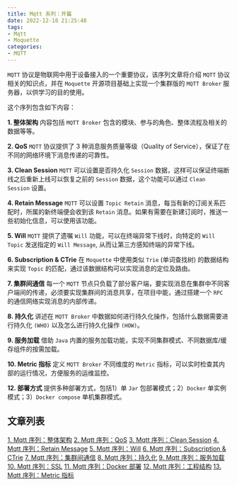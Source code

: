 ```yaml
---
title: Mqtt 系列：开篇
date: 2022-12-18 21:25:48
tags:
- Mqtt
- Moquette
categories:
- MQTT
---
```


`MQTT` 协议是物联网中用于设备接入的一个重要协议，该序列文章将介绍 `MQTT` 协议相关的知识点，并在 `Moquette` 开源项目基础上实现一个集群版的 `MQTT Broker` 服务器，以供学习的目的使用。

<!-- more -->

这个序列包含如下内容：

**1. 整体架构**
内容包括 `MQTT Broker` 包含的模块、参与的角色、整体流程及相关的数据等等。

**2. QoS**
`MQTT` 协议提供了 3 种消息服务质量等级（Quality of Service），保证了在不同的网络环境下消息传递的可靠性。

**3. Clean Session**
`MQTT` 可以设置是否持久化 `Session` 数据，这样可以保证终端断线之后重新上线可以恢复之前的 `Session` 数据，这个功能可以通过 `Clean Session` 设置。

**4. Retain Message**
`MQTT` 可以设置 `Topic Retain` 消息，每当有新的订阅关系匹配时，所属的新终端便会收到该 `Retain` 消息。如果有需要在新建订阅时，推送一些初始化信息，可以使用该功能。

**5. Will**
`MQTT` 提供了遗嘱 `Will` 功能，可以在终端异常下线时，向特定的 `Will Topic` 发送指定的 `Will Message`, 从而让第三方感知终端的异常下线。

**6. Subscription & CTrie**
在 `Moquette` 中使用类似 `Trie` (单词查找树) 的数据结构来实现 `Topic` 的匹配，通过该数据结构可以实现消息的定位及路由。

**7. 集群间通信**
每一个 `MQTT` 节点只负载了部分客户端，要实现消息在集群中不同客户端间的传递，必须要实现集群间的消息共享，在项目中能，通过搭建一个 `RPC` 的通信网络实现消息的内部传递。

**8. 持久化**
讲述在 `MQTT Broker` 中数据如何进行持久化操作，包括什么数据需要进行持久化 `(WHO)` 以及怎么进行持久化操作 `(HOW)`。

**9. 服务加载**
借助 `Java` 内置的服务加载功能，实现不同集群模式、不同数据库/缓存组件的按需加载。

**10. Metric 指标**
定义 `MQTT Broker` 不同维度的 `Metric` 指标，可以实时检查其内部的运行情况，方便服务的运维监控。

**12. 部署方式**
提供多种部署方式，包括1）单 `Jar` 包部署模式；2）`Docker` 单实例模式；3）`Docker compose` 单机集群模式。 


## 文章列表

[1. Mqtt 序列：整体架构][1]
[2. Mqtt 序列：QoS][2]
[3. Mqtt 序列：Clean Session][3]
[4. Mqtt 序列：Retain Message][4]
[5. Mqtt 序列：Will][5]
[6. Mqtt 序列：Subscription & CTrie][6]
[7. Mqtt 序列：集群间通信][7]
[8. Mqtt 序列：持久化][8]
[9. Mqtt 序列：服务加载][9]
[10. Mqtt 序列：SSL][10]
[11. Mqtt 序列：Docker 部署][11]
[12. Mqtt 序列：工程结构][12]
[13. Mqtt 序列：Metric 指标][13]


[1]:https://zhangxt.top/2022/12/31/mqtt-architecture-overview/
[2]:https://zhangxt.top/2022/12/31/mqtt-qos/
[3]:https://zhangxt.top/2023/01/01/mqtt-clean-session/
[4]:https://zhangxt.top/2023/01/01/mqtt-retain-message/
[5]:https://zhangxt.top/2023/01/01/mqtt-will/
[6]:https://zhangxt.top/2023/01/14/mqtt-subscription/
[7]:https://zhangxt.top/2023/01/14/mqtt-cluster/
[8]:https://zhangxt.top/2023/02/05/mqtt-persistent/
[9]:https://zhangxt.top/2023/02/11/mqtt-service-loader/
[10]:https://zhangxt.top/2023/02/18/mqtt-ssl/
[11]:https://zhangxt.top/2023/02/18/mqtt-docker/
[12]:https://zhangxt.top/2023/02/26/mqtt-project/
[13]:https://zhangxt.top/2023/03/05/mqtt-metric/